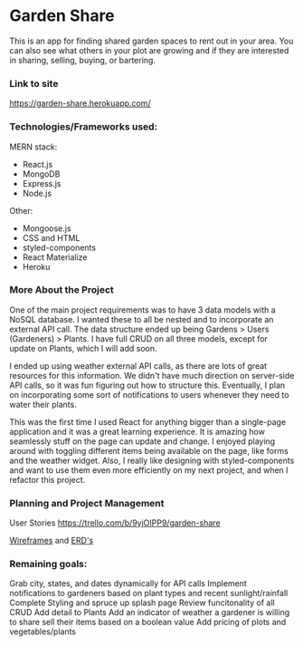 # Garden Share

This is an app for finding shared garden spaces to rent out in your area. You can also see what others in your plot are growing and if they are interested in sharing, selling, buying, or bartering.

### Link to site
https://garden-share.herokuapp.com/

### Technologies/Frameworks used:
MERN stack:
- React.js
- MongoDB
- Express.js
- Node.js

Other:
- Mongoose.js
- CSS and HTML
- styled-components
- React Materialize
- Heroku

### More About the Project
One of the main project requirements was to have 3 data models with a NoSQL database. I wanted these to all be nested and to incorporate an external API call. The data structure ended up being Gardens > Users (Gardeners) > Plants. I have full CRUD on all three models, except for update on Plants, which I will add soon. 

I ended up using weather external API calls, as there are lots of great resources for this information. We didn't have much direction on server-side API calls, so it was fun figuring out how to structure this. Eventually, I plan on incorporating some sort of notifications to users whenever they need to water their plants.

This was the first time I used React for anything bigger than a single-page application and it was a great learning experience. It is amazing how seamlessly stuff on the page can update and change. I enjoyed playing around with toggling different items being available on the page, like forms and the weather widget. Also, I really like designing with styled-components and want to use them even more efficiently on my next project, and when I refactor this project.

### Planning and Project Management
User Stories
https://trello.com/b/9yjOIPP9/garden-share

[Wireframes](https://i.imgur.com/6zohHDC.png)
and
[ERD's](https://i.imgur.com/BGn8IBU.png)

### Remaining goals:
Grab city, states, and dates dynamically for API calls 
Implement notifications to gardeners based on plant types and recent sunlight/rainfall
Complete Styling and spruce up splash page
Review funcitonality of all CRUD
Add detail to Plants
Add an indicator of weather a gardener is willing to share sell their items based on a boolean value
Add pricing of plots and vegetables/plants



